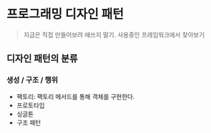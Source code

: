 # 프로그래밍 디자인 패턴

> 지금은 직접 만들어보려 애쓰지 말기. 사용중인 프레임워크에서 찾아보기

## 디자인 패턴의 분류

### 생성 / 구조 / 행위

* 팩토리: 팩토리 메서드를 통해 객체를 구현한다.
* 프로토타입
* 싱글톤
* 구조 패턴

